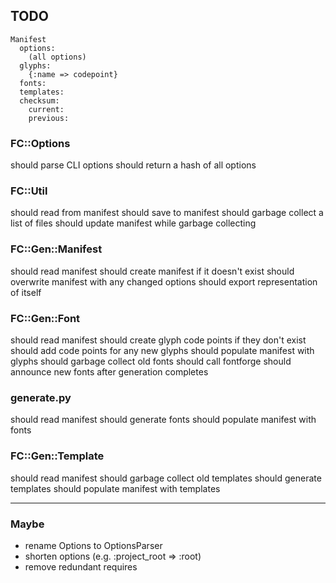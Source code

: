 ## TODO

```
Manifest
  options:
    (all options)
  glyphs:
    {:name => codepoint}
  fonts:
  templates:
  checksum:
    current:
    previous:
```

### FC::Options

should parse CLI options
should return a hash of all options

### FC::Util

should read from manifest
should save to manifest
should garbage collect a list of files
should update manifest while garbage collecting

### FC::Gen::Manifest

should read manifest
should create manifest if it doesn't exist
should overwrite manifest with any changed options
should export representation of itself

### FC::Gen::Font

should read manifest
should create glyph code points if they don't exist
should add code points for any new glyphs
should populate manifest with glyphs
should garbage collect old fonts
should call fontforge
should announce new fonts after generation completes

### generate.py

should read manifest
should generate fonts
should populate manifest with fonts

### FC::Gen::Template

should read manifest
should garbage collect old templates
should generate templates
should populate manifest with templates

---

### Maybe

* rename Options to OptionsParser
* shorten options (e.g. :project_root => :root)
* remove redundant requires
